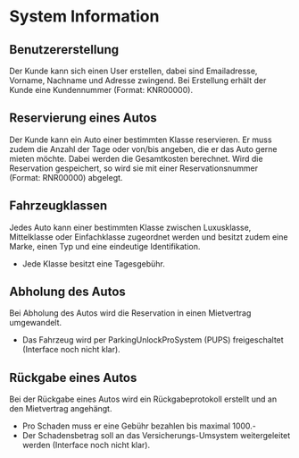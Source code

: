 # System Information

## Benutzererstellung

Der Kunde kann sich einen User erstellen, dabei sind Emailadresse, Vorname, Nachname und Adresse zwingend. Bei Erstellung erhält der Kunde eine Kundennummer (Format: KNR00000).

## Reservierung eines Autos

Der Kunde kann ein Auto einer bestimmten Klasse reservieren. Er muss zudem die Anzahl der Tage oder von/bis angeben, die er das Auto gerne mieten möchte. Dabei werden die Gesamtkosten berechnet. Wird die Reservation gespeichert, so wird sie mit einer Reservationsnummer (Format: RNR00000) abgelegt.

## Fahrzeugklassen

Jedes Auto kann einer bestimmten Klasse zwischen Luxusklasse, Mittelklasse oder Einfachklasse zugeordnet werden und besitzt zudem eine Marke, einen Typ und eine eindeutige Identifikation. 

- Jede Klasse besitzt eine Tagesgebühr.

## Abholung des Autos

Bei Abholung des Autos wird die Reservation in einen Mietvertrag umgewandelt.

- Das Fahrzeug wird per ParkingUnlockProSystem (PUPS) freigeschaltet (Interface noch nicht klar).

## Rückgabe eines Autos

Bei der Rückgabe eines Autos wird ein Rückgabeprotokoll erstellt und an den Mietvertrag angehängt.

- Pro Schaden muss er eine Gebühr bezahlen bis maximal 1000.-
- Der Schadensbetrag soll an das Versicherungs-Umsystem weitergeleitet werden (Interface noch nicht klar).
